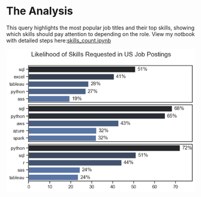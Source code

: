 # The Analysis

This query highlights the most popular job titles and their top skills, showing which skills should pay attention to depending on the role.
View my notbook with detailed steps here:[skills_count.ipynb](project\skills_count.ipynb)

![visualization of Top Skills for Data Nerds](Picture\skills_demand_all_data_role.png)

